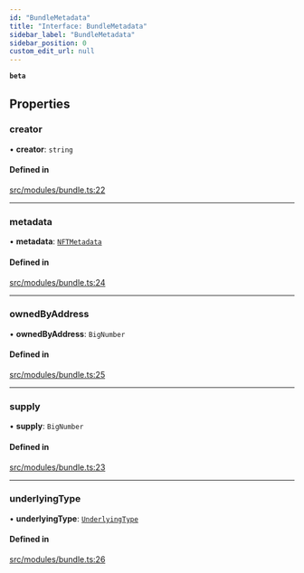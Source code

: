 ```yaml
---
id: "BundleMetadata"
title: "Interface: BundleMetadata"
sidebar_label: "BundleMetadata"
sidebar_position: 0
custom_edit_url: null
---
```


**`beta`**

## Properties

### creator

• **creator**: `string`

#### Defined in

[src/modules/bundle.ts:22](https://github.com/PrasoonPratham/nftlabs-sdk-ts/blob/68c3596/src/modules/bundle.ts#L22)

---

### metadata

• **metadata**: [`NFTMetadata`](NFTMetadata)

#### Defined in

[src/modules/bundle.ts:24](https://github.com/PrasoonPratham/nftlabs-sdk-ts/blob/68c3596/src/modules/bundle.ts#L24)

---

### ownedByAddress

• **ownedByAddress**: `BigNumber`

#### Defined in

[src/modules/bundle.ts:25](https://github.com/PrasoonPratham/nftlabs-sdk-ts/blob/68c3596/src/modules/bundle.ts#L25)

---

### supply

• **supply**: `BigNumber`

#### Defined in

[src/modules/bundle.ts:23](https://github.com/PrasoonPratham/nftlabs-sdk-ts/blob/68c3596/src/modules/bundle.ts#L23)

---

### underlyingType

• **underlyingType**: [`UnderlyingType`](../enums/UnderlyingType)

#### Defined in

[src/modules/bundle.ts:26](https://github.com/PrasoonPratham/nftlabs-sdk-ts/blob/68c3596/src/modules/bundle.ts#L26)
